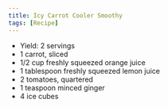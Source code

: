 ```yaml
---
title: Icy Carrot Cooler Smoothy
tags: [Recipe]
---
```

- Yield: 2 servings
- 1 carrot, sliced
- 1/2 cup freshly squeezed orange juice
- 1 tablespoon freshly squeezed lemon juice
- 2 tomatoes, quartered
- 1 teaspoon minced ginger
- 4 ice cubes